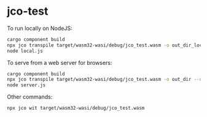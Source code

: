 # jco-test

To run locally on NodeJS:

```bash
cargo component build
npx jco transpile target/wasm32-wasi/debug/jco_test.wasm -o out_dir_local
node local.js
```

To serve from a web server for browsers:

```bash
cargo component build
npx jco transpile target/wasm32-wasi/debug/jco_test.wasm -o out_dir --no-nodejs-compat
node server.js
```

Other commands:

```bash
npx jco wit target/wasm32-wasi/debug/jco_test.wasm
```
